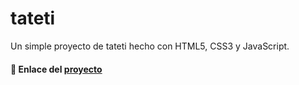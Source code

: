 # tateti
Un simple proyecto de tateti hecho con HTML5, CSS3 y JavaScript.

#### :link: Enlace del [proyecto](https://leonelsubelza.github.io/tateti/)
